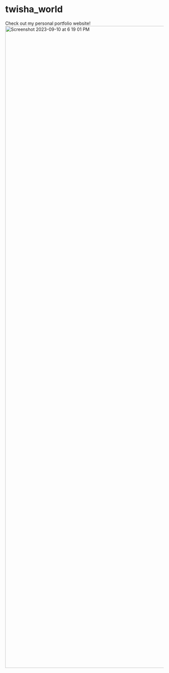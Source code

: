 # twisha_world
Check out my personal portfolio website!
<img width="2033" alt="Screenshot 2023-09-10 at 6 19 01 PM" src="https://github.com/twxsha/twisha_world/assets/72046574/87d8a9e6-9de7-46ba-86de-c5dab99784e4">

